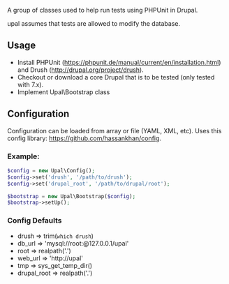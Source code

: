 A group of classes used to help run tests using PHPUnit in Drupal.

upal assumes that tests are allowed to modify the database.

## Usage

- Install PHPUnit (https://phpunit.de/manual/current/en/installation.html) and Drush (http://drupal.org/project/drush).
- Checkout or download a core Drupal that is to be tested (only tested with 7.x).
- Implement Upal\Bootstrap class

## Configuration

Configuration can be loaded from array or file (YAML, XML, etc).  Uses this config library: https://github.com/hassankhan/config.

### Example:

```php
$config = new Upal\Config();
$config->set('drush', '/path/to/drush');
$config->set('drupal_root', '/path/to/drupal/root');

$bootstrap = new Upal\Bootstrap($config);
$bootstrap->setUp();
```

### Config Defaults

* drush => trim(`which drush`)
* db_url => 'mysql://root:@127.0.0.1/upal'
* root => realpath('.')
* web_url => 'http://upal'
* tmp => sys_get_temp_dir()
* drupal_root => realpath('.')

